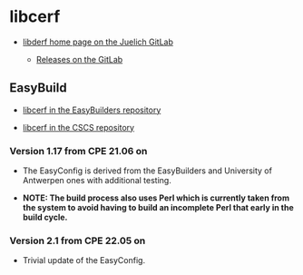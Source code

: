 # libcerf

  * [libderf home page on the Juelich GitLab](https://jugit.fz-juelich.de/mlz/libcerf)

      * [Releases on the GitLab](https://jugit.fz-juelich.de/mlz/libcerf/-/releases)


## EasyBuild

  * [libcerf in the EasyBuilders repository]()

  * [libcerf in the CSCS repository]()


### Version 1.17 from CPE 21.06 on

  * The EasyConfig is derived from the EasyBuilders and University of Antwerpen ones
    with additional testing.

  * **NOTE: The build process also uses Perl which is currently taken from the system
    to avoid having to build an incomplete Perl that early in the build cycle.**

### Version 2.1 from CPE 22.05 on

  * Trivial update of the EasyConfig.

